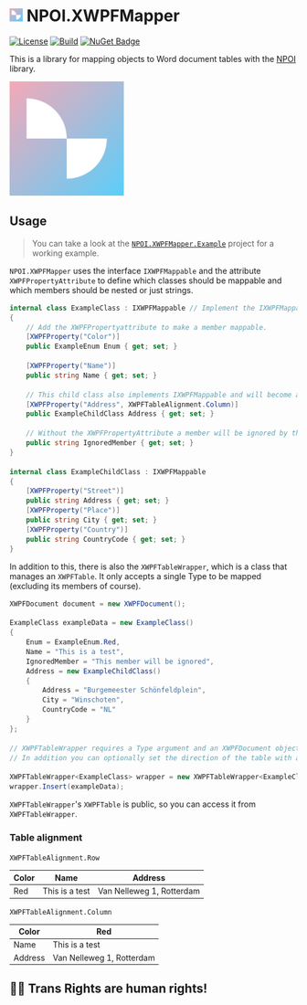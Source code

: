 # <img src="logos/xwpfmapper-logo.png" data-canonical-src="logos/xwpfmapper-logo.png" height="23"/> NPOI.XWPFMapper

[![License](https://img.shields.io/badge/License-Apache_2.0-blue.svg)](https://opensource.org/licenses/Apache-2.0)
[![Build](https://github.com/Zt-freak/NPOI.XWPFMapper/actions/workflows/dotnet.yml/badge.svg)](https://github.com/Zt-freak/NPOI.XWPFMapper/actions/workflows/dotnet.yml)
[![NuGet Badge](https://buildstats.info/nuget/Apodemus.NPOI.XWPFMapper)](https://www.nuget.org/packages/Apodemus.NPOI.XWPFMapper)

This is a library for mapping objects to Word document tables with the [NPOI](https://github.com/nissl-lab/npoi) library.

<img src="logos/xwpfmapper-logo.png" data-canonical-src="logos/xwpfmapper-logo.png" width="200"/>

## Usage

> You can take a look at the [`NPOI.XWPFMapper.Example`](https://github.com/Zt-freak/NPOI.XWPFMapper.Example) project for a working example.

`NPOI.XWPFMapper` uses the interface `IXWPFMappable` and the attribute `XWPFPropertyAttribute` to define which classes should be mappable and which members should be nested or just strings.

```csharp
internal class ExampleClass : IXWPFMappable // Implement the IXWPFMappable interface to make a class mappable
{
    // Add the XWPFPropertyattribute to make a member mappable.
    [XWPFProperty("Color")] 
    public ExampleEnum Enum { get; set; }

    [XWPFProperty("Name")]
    public string Name { get; set; }

    // This child class also implements IXWPFMappable and will become a nested table.
    [XWPFProperty("Address", XWPFTableAlignment.Column)]
    public ExampleChildClass Address { get; set; }

    // Without the XWPFPropertyAttribute a member will be ignored by the mapping.
    public string IgnoredMember { get; set; }
}

internal class ExampleChildClass : IXWPFMappable
{
    [XWPFProperty("Street")]
    public string Address { get; set; }
    [XWPFProperty("Place")]
    public string City { get; set; }
    [XWPFProperty("Country")]
    public string CountryCode { get; set; }
}
```

In addition to this, there is also the `XWPFTableWrapper`, which is a class that manages an `XWPFTable`. It only accepts a single Type to be mapped (excluding its members of course).

```csharp
XWPFDocument document = new XWPFDocument();

ExampleClass exampleData = new ExampleClass()
{
    Enum = ExampleEnum.Red,
    Name = "This is a test",
    IgnoredMember = "This member will be ignored",
    Address = new ExampleChildClass()
    {
        Address = "Burgemeester Schönfeldplein",
        City = "Winschoten",
        CountryCode = "NL"
    }
};

// XWPFTableWrapper requires a Type argument and an XWPFDocument object to work
// In addition you can optionally set the direction of the table with an enum XWPFTableAlignment (default is Row)

XWPFTableWrapper<ExampleClass> wrapper = new XWPFTableWrapper<ExampleClass>(document, XWPFTableAlignment.Column);
wrapper.Insert(exampleData);

```

`XWPFTableWrapper`'s `XWPFTable` is public, so you can access it from `XWPFTableWrapper`.

### Table alignment

`XWPFTableAlignment.Row`

| Color | Name           | Address                   |
|-------|----------------|---------------------------|
| Red   | This is a test | Van Nelleweg 1, Rotterdam |

`XWPFTableAlignment.Column`

| Color   | Red                       |
|---------|---------------------------|
| Name    | This is a test            |
| Address | Van Nelleweg 1, Rotterdam |

## 🏳️‍⚧️ Trans Rights are human rights!
